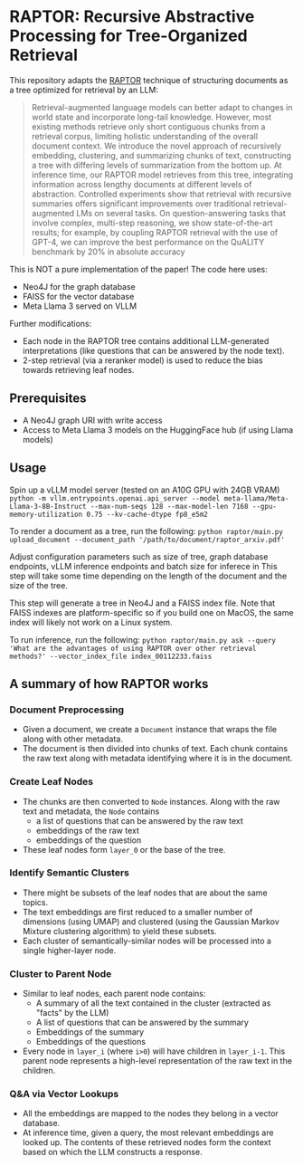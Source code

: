 # RAPTOR: Recursive Abstractive Processing for Tree-Organized Retrieval

This repository adapts the [RAPTOR](https://arxiv.org/abs/2401.18059) technique of structuring documents as a tree optimized for retrieval by an LLM:
> Retrieval-augmented language models can better adapt to changes in world state and incorporate long-tail knowledge. However, most existing methods retrieve only short contiguous chunks from a retrieval corpus, limiting holistic understanding of the overall document context. We introduce the novel approach of recursively embedding, clustering, and summarizing chunks of text, constructing a tree with differing levels of summarization from the bottom up. At inference time, our RAPTOR model retrieves from this tree, integrating information across lengthy documents at different levels of abstraction. Controlled experiments show that retrieval with recursive summaries offers significant improvements over traditional retrieval-augmented LMs on several tasks. On question-answering tasks that involve complex, multi-step reasoning, we show state-of-the-art results; for example, by coupling RAPTOR retrieval with the use of GPT-4, we can improve the best performance on the QuALITY benchmark by 20% in absolute accuracy

This is NOT a pure implementation of the paper! The code here uses:
* Neo4J for the graph database
* FAISS for the vector database
* Meta Llama 3 served on VLLM

Further modifications:
* Each node in the RAPTOR tree contains additional LLM-generated interpretations (like questions that can be answered by the node text).
* 2-step retrieval (via a reranker model) is used to reduce the bias towards retrieving leaf nodes.


## Prerequisites
* A Neo4J graph URI with write access
* Access to Meta Llama 3 models on the HuggingFace hub (if using Llama models)


## Usage

Spin up a vLLM model server (tested on an A10G GPU with 24GB VRAM)
`python -m vllm.entrypoints.openai.api_server --model meta-llama/Meta-Llama-3-8B-Instruct --max-num-seqs 128 --max-model-len 7168 --gpu-memory-utilization 0.75 --kv-cache-dtype fp8_e5m2`

To render a document as a tree, run the following:
`python raptor/main.py upload_document --document_path '/path/to/document/raptor_arxiv.pdf'`

Adjust configuration parameters such as size of tree, graph database endpoints, vLLM inference endpoints and batch size for inferece in [](config.yaml)
This step will take some time depending on the length of the document and the size of the tree.

This step will generate a tree in Neo4J and a FAISS index file. Note that FAISS indexes are platform-specific so if you build one on MacOS, the same index will likely not work on a Linux system.

To run inference, run the following:
`python raptor/main.py ask --query 'What are the advantages of using RAPTOR over other retrieval methods?' --vector_index_file index_00112233.faiss`




## A summary of how RAPTOR works

### Document Preprocessing
* Given a document, we create a `Document` instance that wraps the file along with other metadata.
* The document is then divided into chunks of text. Each chunk contains the raw text along with metadata identifying where it is in the document.

### Create Leaf Nodes
* The chunks are then converted to `Node` instances. Along with the raw text and metadata, the `Node` contains
    * a list of questions that can be answered by the raw text
    * embeddings of the raw text
    * embeddings of the question
* These leaf nodes form `layer_0` or the base of the tree.

### Identify Semantic Clusters
* There might be subsets of the leaf nodes that are about the same topics.
* The text embeddings are first reduced to a smaller number of dimensions (using UMAP) and clustered (using the Gaussian Markov Mixture clustering algorithm) to yield these subsets.
* Each cluster of semantically-similar nodes will be processed into a single higher-layer node.

### Cluster to Parent Node
* Similar to leaf nodes, each parent node contains:
    * A summary of all the text contained in the cluster (extracted as "facts" by the LLM)
    * A list of questions that can be answered by the summary
    * Embeddings of the summary
    * Embeddings of the questions
* Every node in `layer_i` (where `i>0`) will have children in `layer_i-1`. This parent node represents a high-level representation of the raw text in the children.

### Q&A via Vector Lookups
* All the embeddings are mapped to the nodes they belong in a vector database.
* At inference time, given a query, the most relevant embeddings are looked up. The contents of these retrieved nodes form the context based on which the LLM constructs a response.
